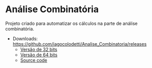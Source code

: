 # Análise Combinatória

Projeto criado para automatizar os cálculos na parte de análise combinatória.

* Downloads: https://github.com/iagocolodetti/Analise_Combinatoria/releases
   * [Versão de 32 bits](https://github.com/iagocolodetti/Analise_Combinatoria/releases/download/v1.0/Analise.Combinatoria.x86.exe "Versão de 32 bits")
   * [Versão de 64 bits](https://github.com/iagocolodetti/Analise_Combinatoria/releases/download/v1.0/Analise.Combinatoria.x64.exe "Versão de 64 bits")
   * [Source code](https://github.com/iagocolodetti/Analise_Combinatoria/archive/v1.0.zip "Código-fonte")

